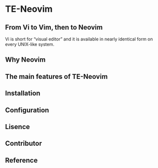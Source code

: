 # TE-Neovim
## From Vi to Vim, then to Neovim
Vi is short for “visual editor” and it is available in nearly identical form on every UNIX-like system. 
## Why Neovim
## The main features of TE-Neovim
## Installation
## Configuration
## Lisence
## Contributor
## Reference
